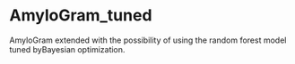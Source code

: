 # AmyloGram_tuned
AmyloGram  extended with the possibility of using the random forest model tuned byBayesian optimization.
